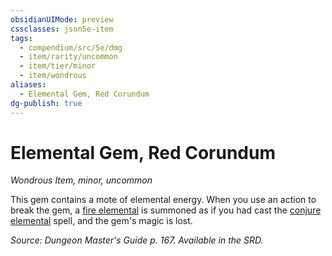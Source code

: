 ```yaml
---
obsidianUIMode: preview
cssclasses: json5e-item
tags:
  - compendium/src/5e/dmg
  - item/rarity/uncommon
  - item/tier/minor
  - item/wondrous
aliases:
  - Elemental Gem, Red Corundum
dg-publish: true
---
```

# Elemental Gem, Red Corundum
*Wondrous Item, minor, uncommon*  


This gem contains a mote of elemental energy. When you use an action to break the gem, a [fire elemental](/Admin/CLI/bestiary/elemental/fire-elemental.md) is summoned as if you had cast the [conjure elemental](/Admin/CLI/spells/conjure-elemental.md) spell, and the gem's magic is lost.

*Source: Dungeon Master's Guide p. 167. Available in the SRD.*